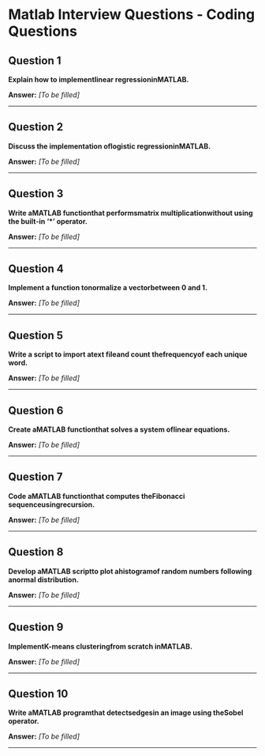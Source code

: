 # Matlab Interview Questions - Coding Questions

## Question 1

**Explain how to implementlinear regressioninMATLAB.**

**Answer:** _[To be filled]_

---

## Question 2

**Discuss the implementation oflogistic regressioninMATLAB.**

**Answer:** _[To be filled]_

---

## Question 3

**Write aMATLAB functionthat performsmatrix multiplicationwithout using the built-in ‘*’ operator.**

**Answer:** _[To be filled]_

---

## Question 4

**Implement a function tonormalize a vectorbetween 0 and 1.**

**Answer:** _[To be filled]_

---

## Question 5

**Write a script to import atext fileand count thefrequencyof each unique word.**

**Answer:** _[To be filled]_

---

## Question 6

**Create aMATLAB functionthat solves a system oflinear equations.**

**Answer:** _[To be filled]_

---

## Question 7

**Code aMATLAB functionthat computes theFibonacci sequenceusingrecursion.**

**Answer:** _[To be filled]_

---

## Question 8

**Develop aMATLAB scriptto plot ahistogramof random numbers following anormal distribution.**

**Answer:** _[To be filled]_

---

## Question 9

**ImplementK-means clusteringfrom scratch inMATLAB.**

**Answer:** _[To be filled]_

---

## Question 10

**Write aMATLAB programthat detectsedgesin an image using theSobel operator.**

**Answer:** _[To be filled]_

---


